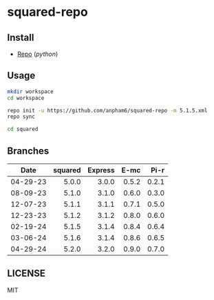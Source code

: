 # squared-repo

## Install

- [Repo](https://source.android.com/docs/setup/download#installing-repo) (*python*)

## Usage

```bash
mkdir workspace
cd workspace

repo init -u https://github.com/anpham6/squared-repo -m 5.1.5.xml
repo sync

cd squared
```

## Branches

| Date     | squared | Express |   E-mc |   Pi-r |
| :------: | ------: | ------: | -----: | -----: |
| 04-29-23 |   5.0.0 |   3.0.0 |  0.5.2 |  0.2.1 |
| 08-09-23 |   5.1.0 |   3.1.0 |  0.6.0 |  0.3.0 |
| 12-07-23 |   5.1.1 |   3.1.1 |  0.7.1 |  0.5.0 |
| 12-23-23 |   5.1.2 |   3.1.2 |  0.8.0 |  0.6.0 |
| 02-19-24 |   5.1.5 |   3.1.4 |  0.8.4 |  0.6.4 |
| 03-06-24 |   5.1.6 |   3.1.4 |  0.8.6 |  0.6.5 |
| 04-29-24 |   5.2.0 |   3.2.0 |  0.9.0 |  0.7.0 |

## LICENSE

MIT